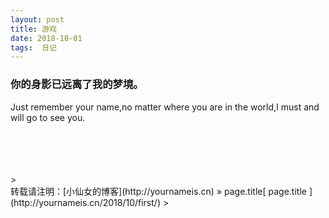```yaml
---
layout: post  
title: 游戏 
date: 2018-10-01  
tags:  日记
---
```

### 你的身影已远离了我的梦境。  
 
Just remember your name,no matter where you are in the world,I must and will go to see you.  





<br/> 
<br/> 
<br/> 
<br/> 
> <br/> 
转载请注明：[小仙女的博客](http://yournameis.cn) » page.title[ page.title ](http://yournameis.cn/2018/10/first/)  
> <br/>
